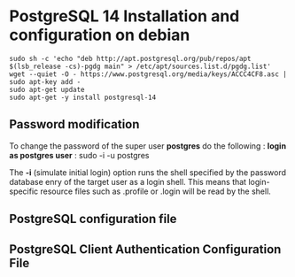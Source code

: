 # PostgreSQL 14 Installation and configuration on debian
```
sudo sh -c 'echo "deb http://apt.postgresql.org/pub/repos/apt $(lsb_release -cs)-pgdg main" > /etc/apt/sources.list.d/pgdg.list'
wget --quiet -O - https://www.postgresql.org/media/keys/ACCC4CF8.asc | sudo apt-key add -
sudo apt-get update
sudo apt-get -y install postgresql-14
```
## Password modification
To change the password of the super user **postgres** do the following :
**login as postgres user** : sudo -i -u postgres

The **-i** (simulate initial login) option runs the shell specified by the password database enry of the target user as a login shell.  This means that login-specific resource files such as .profile or .login will be read by the shell.
## PostgreSQL configuration file
## PostgreSQL Client Authentication Configuration File
